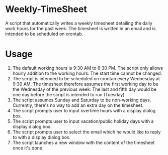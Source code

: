 # Weekly-TimeSheet
A script that automatically writes a weekly timesheet detailing the daily work hours for the past week. The timesheet is written in an email and is intended to be scheduled on crontab. 

# Usage
1. The default working hours is 9:30 AM to 6:30 PM. The script only allows hourly addition to the working hours. The start time cannot be changed. 
2. The script is intended to be scheduled on crontab every Wednesday at 9:30 AM. The timesheet therefore assumes the first working day to be the Wednesday of the previous week. The last and fifth day would be one day before the script is intended to run (Tuesday). 
3. The script assumes Sunday and Saturday to be non-working days. Currently, there's no way to add an extra day on the timesheet. 
4. The script prompts user to input overtime hours with a display dialog box. 
5. The script prompts user to input vacation/public holiday days with a display dialog box. 
6. The script prompts user to select the email which he would like to reply to with a display dialog box. 
7. The script launches a new window with the content of the timesheet once it's done. 
